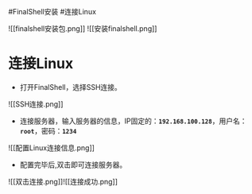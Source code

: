 #FinalShell安装 #连接Linux

![[finalshell安装包.png]]
![[安装finalshell.png]]

# 连接Linux

- 打开FinalShell，选择SSH连接。

![[SSH连接.png]]

- 连接服务器，输入服务器的信息，IP固定的：**`192.168.100.128`**，用户名：**`root`**，密码：**`1234`**

![[配置Linux连接信息.png]]

- 配置完毕后,双击即可连接服务器。

![[双击连接.png]]![[连接成功.png]]